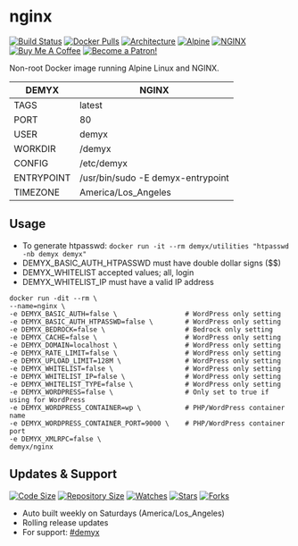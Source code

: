 # nginx
[![Build Status](https://img.shields.io/travis/demyxco/nginx?style=flat)](https://travis-ci.org/demyxco/nginx)
[![Docker Pulls](https://img.shields.io/docker/pulls/demyx/nginx?style=flat&color=blue)](https://hub.docker.com/r/demyx/nginx)
[![Architecture](https://img.shields.io/badge/linux-amd64-important?style=flat&color=blue)](https://hub.docker.com/r/demyx/nginx)
[![Alpine](https://img.shields.io/badge/alpine-3.13.3-informational?style=flat&color=blue)](https://hub.docker.com/r/demyx/nginx)
[![NGINX](https://img.shields.io/badge/nginx-1.19.8-informational?style=flat&color=blue)](https://hub.docker.com/r/demyx/nginx)
[![Buy Me A Coffee](https://img.shields.io/badge/buy_me_coffee-$5-informational?style=flat&color=blue)](https://www.buymeacoffee.com/VXqkQK5tb)
[![Become a Patron!](https://img.shields.io/badge/become%20a%20patron-$5-informational?style=flat&color=blue)](https://www.patreon.com/bePatron?u=23406156)

Non-root Docker image running Alpine Linux and NGINX.

DEMYX | NGINX
--- | ---
TAGS | latest
PORT | 80
USER | demyx
WORKDIR | /demyx
CONFIG | /etc/demyx
ENTRYPOINT | /usr/bin/sudo -E demyx-entrypoint
TIMEZONE | America/Los_Angeles

## Usage
* To generate htpasswd: `docker run -it --rm demyx/utilities "htpasswd -nb demyx demyx"`
* DEMYX_BASIC_AUTH_HTPASSWD must have double dollar signs ($$)
* DEMYX_WHITELIST accepted values; all, login
* DEMYX_WHITELIST_IP must have a valid IP address

```
docker run -dit --rm \
--name=nginx \
-e DEMYX_BASIC_AUTH=false \                 # WordPress only setting
-e DEMYX_BASIC_AUTH_HTPASSWD=false \        # WordPress only setting
-e DEMYX_BEDROCK=false \                    # Bedrock only setting
-e DEMYX_CACHE=false \                      # WordPress only setting
-e DEMYX_DOMAIN=localhost \                 # WordPress only setting
-e DEMYX_RATE_LIMIT=false \                 # WordPress only setting
-e DEMYX_UPLOAD_LIMIT=128M \                # WordPress only setting
-e DEMYX_WHITELIST=false \                  # WordPress only setting
-e DEMYX_WHITELIST_IP=false \               # WordPress only setting
-e DEMYX_WHITELIST_TYPE=false \             # WordPress only setting
-e DEMYX_WORDPRESS=false \                  # Only set to true if using for WordPress
-e DEMYX_WORDPRESS_CONTAINER=wp \           # PHP/WordPress container name
-e DEMYX_WORDPRESS_CONTAINER_PORT=9000 \    # PHP/WordPress container port
-e DEMYX_XMLRPC=false \
demyx/nginx
```

## Updates & Support
[![Code Size](https://img.shields.io/github/languages/code-size/demyxco/nginx?style=flat&color=blue)](https://github.com/demyxco/nginx)
[![Repository Size](https://img.shields.io/github/repo-size/demyxco/nginx?style=flat&color=blue)](https://github.com/demyxco/nginx)
[![Watches](https://img.shields.io/github/watchers/demyxco/nginx?style=flat&color=blue)](https://github.com/demyxco/nginx)
[![Stars](https://img.shields.io/github/stars/demyxco/nginx?style=flat&color=blue)](https://github.com/demyxco/nginx)
[![Forks](https://img.shields.io/github/forks/demyxco/nginx?style=flat&color=blue)](https://github.com/demyxco/nginx)

* Auto built weekly on Saturdays (America/Los_Angeles)
* Rolling release updates
* For support: [#demyx](https://webchat.freenode.net/?channel=#demyx)
